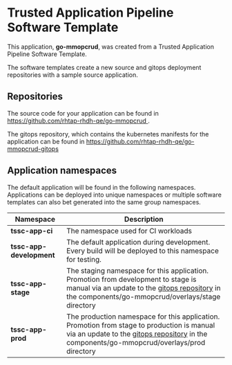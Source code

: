 # Trusted Application Pipeline Software Template

This application, **go-mmopcrud**, was created from a Trusted Application Pipeline Software Template.

The software templates create a new source and gitops deployment repositories with a sample source application. 

## Repositories

The source code for your application can be found in [https://github.com/rhtap-rhdh-qe/go-mmopcrud ](https://github.com/rhtap-rhdh-qe/go-mmopcrud ).
 
The gitops repository, which contains the kubernetes manifests for the application can be found in 
[https://github.com/rhtap-rhdh-qe/go-mmopcrud-gitops ](https://github.com/rhtap-rhdh-qe/go-mmopcrud-gitops ) 

## Application namespaces 

The default application will be found in the following namespaces. Applications can be deployed into unique namespaces or multiple software templates can also bet generated into the same group namespaces.  

|  Namespace   |  Description   |  
| -------- | -------- |
| **tssc-app-ci** | The namespace used for CI workloads |
| **tssc-app-development** | The default application during development. Every build will be deployed to this namespace for testing. |
| **tssc-app-stage** | The staging namespace for this application. Promotion from development to stage is manual via an update to the [gitops repository](https://github.com/rhtap-rhdh-qe/go-mmopcrud-gitops ) in the components/go-mmopcrud/overlays/stage directory |
| **tssc-app-prod** | The production namespace for this application. Promotion from stage to production is manual via an update to the [gitops repository](https://github.com/rhtap-rhdh-qe/go-mmopcrud-gitops ) in the components/go-mmopcrud/overlays/prod directory |